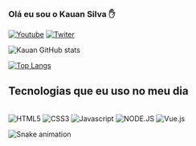 ### Olá eu sou o Kauan Silva ✋

[![Youtube](https://img.shields.io/badge/Instagram-E4405F?style=for-the-badge&logo=instagram&logoColor=white)](https://www.instagram.com/s.c_kauan/)
[![Twiter](https://img.shields.io/badge/Twitter-1DA1F2?style=for-the-badge&logo=twitter&logoColor=white
)](https://twitter.com/sc_kauan06)

![Kauan GitHub stats](https://github-readme-stats.vercel.app/api?username=Kauan678f&show_icons=true&theme=dracula)

[![Top Langs](https://github-readme-stats.vercel.app/api/top-langs/?username=Kauan678f&layout=compact)](https://github.com/anuraghazra/github-readme-stats)

## Tecnologias que eu uso no meu dia

<div style="display: inline-block"><br>
    <img alt="HTML5" src="https://img.shields.io/badge/HTML5-E34F26?style=for-the-badge&logo=html5&logoColor=white" style="text-align: center"/>
    <img alt="CSS3" src="https://img.shields.io/badge/CSS3-1572B6?style=for-the-badge&logo=css3&logoColor=white" style="text-align: center"/>
    <img alt="Javascript" src="https://img.shields.io/badge/JavaScript-F7DF1E?style=for-the-badge&logo=javascript&logoColor=black" style="text-align: center"/>
    <img alt="NODE.JS" src="https://img.shields.io/badge/Node.js-43853D?style=for-the-badge&logo=node.js&logoColor=white" style="text-align: center"/>
    <img alt="Vue.js" src="https://img.shields.io/badge/Vue.js-35495E?style=for-the-badge&logo=vue.js&logoColor=4FC08D" style="text-align: center"/>
</div>

</div>
 
 
  ![Snake animation](https://github.com/kauan678f/kauan678f)
 
</div>
